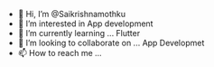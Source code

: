 - 👋 Hi, I’m @Saikrishnamothku
- 👀 I’m interested in App development
- 🌱 I’m currently learning ... Flutter
- 💞️ I’m looking to collaborate on ... App Developmet
- 📫 How to reach me ...

<!---
Saikrishnamothku/Saikrishnamothku is a ✨ special ✨ repository because its `README.md` (this file) appears on your GitHub profile.
You can click the Preview link to take a look at your changes.
--->
